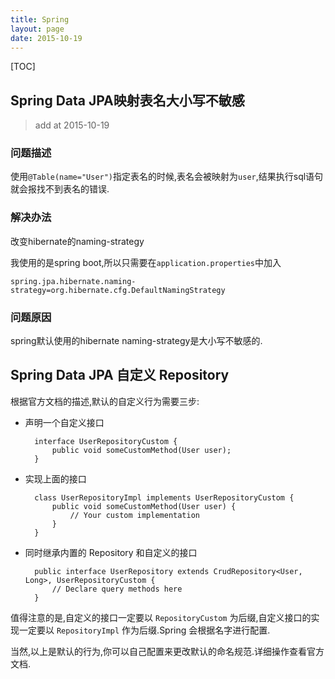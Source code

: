 ```yaml
---
title: Spring
layout: page
date: 2015-10-19
---
```

[TOC]

## Spring Data JPA映射表名大小写不敏感
> add at 2015-10-19

### 问题描述
使用`@Table(name="User")`指定表名的时候,表名会被映射为`user`,结果执行sql语句就会报找不到表名的错误.
### 解决办法
改变hibernate的naming-strategy

我使用的是spring boot,所以只需要在`application.properties`中加入

    spring.jpa.hibernate.naming-strategy=org.hibernate.cfg.DefaultNamingStrategy
### 问题原因
spring默认使用的hibernate naming-strategy是大小写不敏感的.

## Spring Data JPA 自定义 Repository
根据官方文档的描述,默认的自定义行为需要三步:

- 声明一个自定义接口

        interface UserRepositoryCustom {
            public void someCustomMethod(User user);
        }

- 实现上面的接口

        class UserRepositoryImpl implements UserRepositoryCustom {
            public void someCustomMethod(User user) {
                // Your custom implementation
            }
        }

- 同时继承内置的 Repository 和自定义的接口

        public interface UserRepository extends CrudRepository<User, Long>, UserRepositoryCustom {
            // Declare query methods here
        }

值得注意的是,自定义的接口一定要以 `RepositoryCustom` 为后缀,自定义接口的实现一定要以 `RepositoryImpl` 作为后缀.Spring 会根据名字进行配置.

当然,以上是默认的行为,你可以自己配置来更改默认的命名规范.详细操作查看官方文档.


